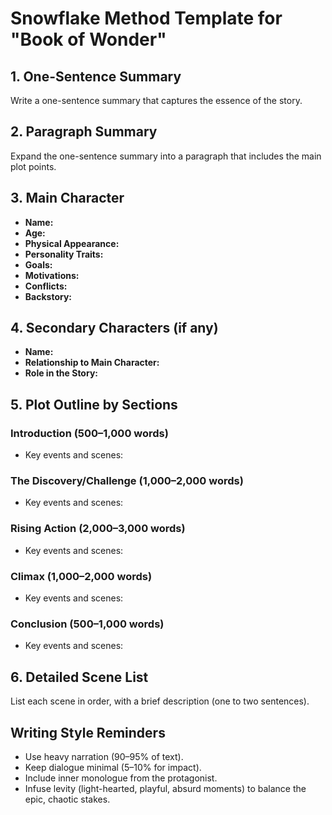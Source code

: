 # Snowflake Method Template for "Book of Wonder"

## 1. One-Sentence Summary
Write a one-sentence summary that captures the essence of the story.

## 2. Paragraph Summary
Expand the one-sentence summary into a paragraph that includes the main plot points.

## 3. Main Character
- **Name:**
- **Age:**
- **Physical Appearance:**
- **Personality Traits:**
- **Goals:**
- **Motivations:**
- **Conflicts:**
- **Backstory:**

## 4. Secondary Characters (if any)
- **Name:**
- **Relationship to Main Character:**
- **Role in the Story:**

## 5. Plot Outline by Sections
### Introduction (500–1,000 words)
- Key events and scenes:

### The Discovery/Challenge (1,000–2,000 words)
- Key events and scenes:

### Rising Action (2,000–3,000 words)
- Key events and scenes:

### Climax (1,000–2,000 words)
- Key events and scenes:

### Conclusion (500–1,000 words)
- Key events and scenes:

## 6. Detailed Scene List
List each scene in order, with a brief description (one to two sentences).

## Writing Style Reminders
- Use heavy narration (90–95% of text).
- Keep dialogue minimal (5–10% for impact).
- Include inner monologue from the protagonist.
- Infuse levity (light-hearted, playful, absurd moments) to balance the epic, chaotic stakes.
